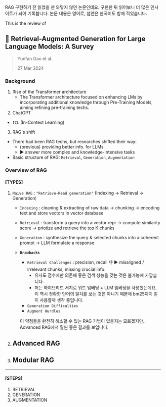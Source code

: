 RAG 구현하기 전 읽었을 땐 와닿지 않던 논문인데요. 구현한 뒤 읽어보니 더 많은 인사이트가 되어 기록합니다. 논문 내용은 영어로, 첨언은 한국어도 함께 적었습니다.

This is the review of 

## 📄 Retrieval-Augmented Generation for Large Language Models: A Survey
> Yunfan Gao et al.
> 
> 27 Mar 2024

### Background
1. Rise of the Transformer architecture
   - The Transformer architecture focused on enhancing LMs by incorporating additional knowledge through Pre-Training Models, aiming refining pre-training techs.
2. ChatGPT
  - `ICL` (In-Context Learning)
3. RAG's shift
  - There had been RAG techs, but researches shifted their way:
      - (previous) providing better info. for LLMs
      - ▶️ answer more complex and knowledge-intensive tasks
  - Basic structure of RAG: `Retrieval`, `Generation`, `Augmentation`

### Overview of RAG

#### [TYPES]

1. `Naive RAG` : `"Retrieve-Read generation"` (Indexing → Retrieval → Generation)
   - `Indexing` : cleaning & extracting of raw data → chunking → encoding text and store vectors in vector database
   - `Retrieval` : transform a query into a vector repr → compute similarity score → priotize and retrieve the top K chunks
   - `Generation` : synthesize the query & selected chunks into a coherent prompt → LLM formulate a response
   - **`Drawbacks`**
     - `Retrieval Challenges` : precision, recall 👎 ▶️ misaligned / irrelevant chunks, missing crucial info.
       - 유사도 점수에만 의존해 좋은 검색 성능을 갖는 것은 불가능에 가깝습니다.
       - 저는 하이브리드 서치로 워드 임베딩 + LLM 임베딩을 사용했는데요, 이 역시 정확한 단어의 일치를 보는 것은 아니기 때문에 bm25까지 같이 사용할까 생각 중입니다.
     - `Generation Difficulties`
     - `Augment Hurdles`
       
     이 약점들을 완전히 해소할 수 있는 RAG 기법이 있을지는 모르겠지만.. Advanced RAG에서 훨씬 좋은 결과를 보입니다.
2. Advanced RAG
   - 
3. Modular RAG
   -
---

#### [STEPS]

1. RETRIEVAL
2. GENERATION
3. AUGMENTATION
